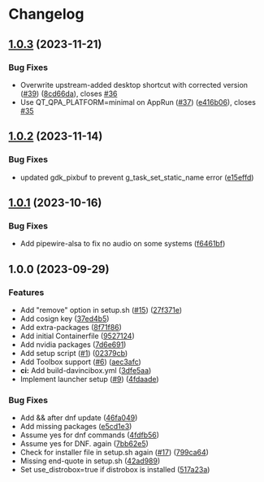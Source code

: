 # Changelog

## [1.0.3](https://github.com/zelikos/davincibox/compare/v1.0.2...v1.0.3) (2023-11-21)


### Bug Fixes

* Overwrite upstream-added desktop shortcut with corrected version ([#39](https://github.com/zelikos/davincibox/issues/39)) ([8cd66da](https://github.com/zelikos/davincibox/commit/8cd66da618697e4ddc8a94b607b90386fe109c00)), closes [#36](https://github.com/zelikos/davincibox/issues/36)
* Use QT_QPA_PLATFORM=minimal on AppRun ([#37](https://github.com/zelikos/davincibox/issues/37)) ([e416b06](https://github.com/zelikos/davincibox/commit/e416b06c9f974b510435a77216f9b91822980be5)), closes [#35](https://github.com/zelikos/davincibox/issues/35)

## [1.0.2](https://github.com/zelikos/davincibox/compare/v1.0.1...v1.0.2) (2023-11-14)


### Bug Fixes

* updated gdk_pixbuf to prevent g_task_set_static_name error ([e15effd](https://github.com/zelikos/davincibox/commit/e15effd732cf567bf510c7bc81d7340746168426))

## [1.0.1](https://github.com/zelikos/davincibox/compare/v1.0.0...v1.0.1) (2023-10-16)


### Bug Fixes

* Add pipewire-alsa to fix no audio on some systems ([f6461bf](https://github.com/zelikos/davincibox/commit/f6461bfc1f3f415cde7d71124aafcb40134c6959))

## 1.0.0 (2023-09-29)


### Features

* Add "remove" option in setup.sh ([#15](https://github.com/zelikos/davincibox/issues/15)) ([27f371e](https://github.com/zelikos/davincibox/commit/27f371ee734add0cf9a94a386e05573c97489e1a))
* Add cosign key ([37ed4b5](https://github.com/zelikos/davincibox/commit/37ed4b5d8da372b512bc03274a296335287895c7))
* Add extra-packages ([8f71f86](https://github.com/zelikos/davincibox/commit/8f71f863cec54f83406ea230c20590ec37e3e2f4))
* Add initial Containerfile ([9527124](https://github.com/zelikos/davincibox/commit/95271248ba4afc44d97b7a897384bc7aee08da0f))
* Add nvidia packages ([7d6e691](https://github.com/zelikos/davincibox/commit/7d6e6918171a40c562cdf497a9345e11552752c7))
* Add setup script ([#1](https://github.com/zelikos/davincibox/issues/1)) ([02379cb](https://github.com/zelikos/davincibox/commit/02379cbe74dda07f05ee235a2ec14b08b72083d7))
* Add Toolbox support ([#6](https://github.com/zelikos/davincibox/issues/6)) ([aec3afc](https://github.com/zelikos/davincibox/commit/aec3afc70d72014d4bd2d96d758515e2bfc6a7aa))
* **ci:** Add build-davincibox.yml ([3dfe5aa](https://github.com/zelikos/davincibox/commit/3dfe5aab1db2e0e568c691180e8187b10b03ee3c))
* Implement launcher setup ([#9](https://github.com/zelikos/davincibox/issues/9)) ([4fdaade](https://github.com/zelikos/davincibox/commit/4fdaadeba50f296d514026c56768a0f7e67f4b34))


### Bug Fixes

* Add && after dnf update ([46fa049](https://github.com/zelikos/davincibox/commit/46fa04964b367ce1b134d596852b93b7721e7cff))
* Add missing packages ([e5cd1e3](https://github.com/zelikos/davincibox/commit/e5cd1e3fffd92eb40f342e242a0536d155197cc0))
* Assume yes for dnf commands ([4fdfb56](https://github.com/zelikos/davincibox/commit/4fdfb56fb1fd731ca5ae70c1847bfc98ede9b1cd))
* Assume yes for DNF. again ([7bb62e5](https://github.com/zelikos/davincibox/commit/7bb62e5d1d8130aafb23a76154bc800218dd784f))
* Check for installer file in setup.sh again ([#17](https://github.com/zelikos/davincibox/issues/17)) ([799ca64](https://github.com/zelikos/davincibox/commit/799ca640f6d2d410ea47d3db9a6c5ba3459e6b0f))
* Missing end-quote in setup.sh ([42ad989](https://github.com/zelikos/davincibox/commit/42ad989e3c68b6bb80095d5f48f7e8d137be30cd))
* Set use_distrobox=true if distrobox is installed ([517a23a](https://github.com/zelikos/davincibox/commit/517a23a20643aa71868ebec2a28247c9bc4fb5a1))
